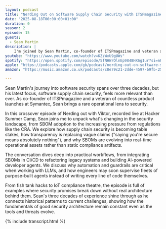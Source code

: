 ```yaml
---
layout: podcast
title: "Nerding Out on Software Supply Chain Security with ITSPmagazine's Sean Martin"
date: "2025-08-18T00:00:00+01:00"
duration: 0
season: 2
episode: 15
guests:
  - Sean Martin
description: |
    I'm joined by Sean Martin, co-founder of ITSPmagazine and veteran security expert, to explore the evolving landscape of software supply chain security. Recorded live at Hacker Summer Camp, we dive into how transparency is replacing vague security claims and why SBOMs are becoming real-time operational assets.
youtube: "https://www.youtube.com/watch?v=KZzWxU9gUWs"
spotify: "https://open.spotify.com/episode/5fNHWrOlnEp9848HX6gIur?si=nFriG5X5QFSd__79gmSa4Q"
apple: "https://podcasts.apple.com/gb/podcast/nerding-out-on-software-supply-chain-security-with/id1722663295?i=1000722636988"
amazon: "https://music.amazon.co.uk/podcasts/c8e79c21-2dde-4597-b9fb-257ecbc2bf29/episodes/8bf6104f-c914-4ab7-9e5c-3d5c7bdb64d4/nerding-out-with-viktor-nerding-out-on-software-supply-chain-security-with-itspmagazine's-sean-martin"

---
```


Sean Martin's journey into software security spans over three decades, but his latest focus, software supply chain security, feels more relevant than ever. As co-founder of ITSPmagazine and a veteran of countless product launches at Symantec, Sean brings a rare operational lens to security.

In this crossover episode of Nerding out with Viktor, recorded live at Hacker Summer Camp, Sean joins me to unpack what's changing in the security landscape, from SBOM adoption to the increasing pressure from regulations like the CRA. We explore how supply chain security is becoming table stakes, how transparency is replacing vague claims ("saying you're secure means absolutely nothing"), and why SBOMs are evolving into real-time operational assets rather than static compliance artifacts.

The conversation dives deep into practical workflows, from integrating SBOMs in CI/CD to refactoring legacy systems and building AI-powered developer agents. We discuss why automation and guardrails are critical when working with LLMs, and how engineers may soon supervise fleets of purpose-built agents instead of writing every line of code themselves.

From fish tank hacks to IoT compliance theatre, the episode is full of examples where security promises break down without real architecture behind them. Sean's three decades of experience shine through as he connects historical patterns to current challenges, showing how the fundamentals of good security architecture remain constant even as the tools and threats evolve.

{% include transcript.html %}
